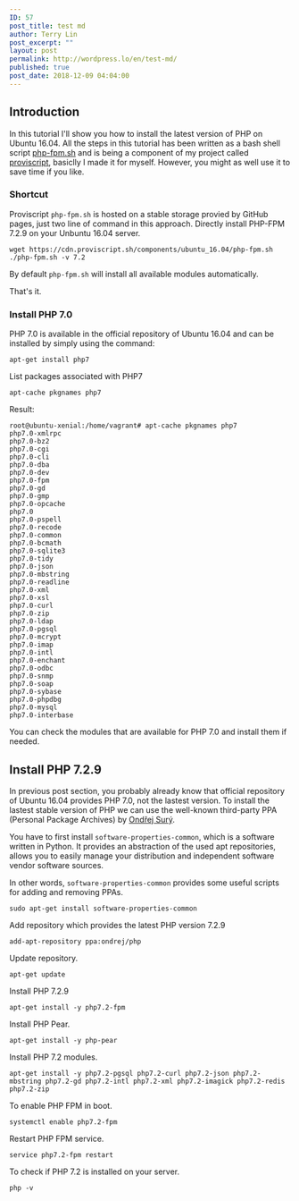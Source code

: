 ```yaml
---
ID: 57
post_title: test md
author: Terry Lin
post_excerpt: ""
layout: post
permalink: http://wordpress.lo/en/test-md/
published: true
post_date: 2018-12-09 04:04:00
---
```

<h2>Introduction</h2>
<p>In this tutorial I'll show you how to install the latest version of PHP on Ubuntu 16.04. All the steps in this tutorial has been written as a bash shell script <a href="https://github.com/Proviscript/proviscript/blob/master/components/ubuntu_16.04/php-fpm.sh">php-fpm.sh</a> and is being a component of my project called <a href="https://proviscript.sh/" title="Proviscript.sh">proviscript</a>, basiclly I made it for myself. However, you might as well use it to save time if you like.</p>
<h3>Shortcut</h3>
<p>Proviscript <code>php-fpm.sh</code> is hosted on a stable storage provied by GitHub pages, just two line of command in this approach. Directly install PHP-FPM 7.2.9 on your Unbuntu 16.04 server.</p>
<pre><code>wget https://cdn.proviscript.sh/components/ubuntu_16.04/php-fpm.sh
./php-fpm.sh -v 7.2</code></pre>
<p>By default <code>php-fpm.sh</code> will install all available modules automatically.</p>
<p>That's it.</p>
<h3>Install PHP 7.0</h3>
<p>PHP 7.0 is available in the official repository of Ubuntu 16.04 and can be installed by simply using the command:</p>
<pre><code>apt-get install php7</code></pre>
<p>List packages associated with PHP7</p>
<pre><code>apt-cache pkgnames php7</code></pre>
<p>Result:</p>
<pre><code>root@ubuntu-xenial:/home/vagrant# apt-cache pkgnames php7
php7.0-xmlrpc
php7.0-bz2
php7.0-cgi
php7.0-cli
php7.0-dba
php7.0-dev
php7.0-fpm
php7.0-gd
php7.0-gmp
php7.0-opcache
php7.0
php7.0-pspell
php7.0-recode
php7.0-common
php7.0-bcmath
php7.0-sqlite3
php7.0-tidy
php7.0-json
php7.0-mbstring
php7.0-readline
php7.0-xml
php7.0-xsl
php7.0-curl
php7.0-zip
php7.0-ldap
php7.0-pgsql
php7.0-mcrypt
php7.0-imap
php7.0-intl
php7.0-enchant
php7.0-odbc
php7.0-snmp
php7.0-soap
php7.0-sybase
php7.0-phpdbg
php7.0-mysql
php7.0-interbase</code></pre>
<p>You can check the modules that are available for PHP 7.0 and install them if needed.</p>
<h2>Install PHP 7.2.9</h2>
<p>In previous post section, you probably already know that official repository of Ubuntu 16.04 provides PHP 7.0, not the lastest version. To install the lastest stable version of PHP we can use the well-known third-party PPA (Personal Package Archives) by <a href="https://launchpad.net/~ondrej" title="  Ondřej Surý">  Ondřej Surý</a>.</p>
<p>You have to first install <code>software-properties-common</code>, which is a software written in Python. It provides an abstraction of the used apt repositories, allows you to easily manage your distribution and independent software vendor software sources.</p>
<p>In other words, <code>software-properties-common</code> provides some useful scripts for adding and removing PPAs.</p>
<pre><code>sudo apt-get install software-properties-common</code></pre>
<p>Add repository which provides the latest PHP version 7.2.9</p>
<pre><code>add-apt-repository ppa:ondrej/php</code></pre>
<p>Update repository.</p>
<pre><code>apt-get update</code></pre>
<p>Install PHP 7.2.9</p>
<pre><code>apt-get install -y php7.2-fpm</code></pre>
<p>Install PHP Pear.</p>
<pre><code>apt-get install -y php-pear</code></pre>
<p>Install PHP 7.2 modules.</p>
<pre><code>apt-get install -y php7.2-pgsql php7.2-curl php7.2-json php7.2-mbstring php7.2-gd php7.2-intl php7.2-xml php7.2-imagick php7.2-redis php7.2-zip</code></pre>
<p>To enable PHP FPM in boot.</p>
<pre><code>systemctl enable php7.2-fpm</code></pre>
<p>Restart PHP FPM service.</p>
<pre><code>service php7.2-fpm restart</code></pre>
<p>To check if PHP 7.2 is installed on your server.</p>
<pre><code>php -v</code></pre>
